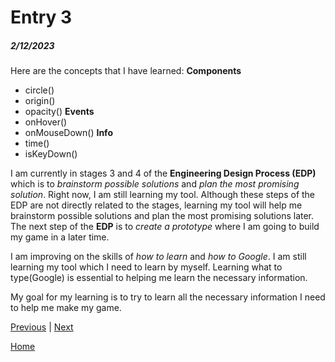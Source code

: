 # Entry 3
##### 2/12/2023

Here are the concepts that I have learned:
**Components**
* circle()
* origin()
* opacity()
**Events**
* onHover()
* onMouseDown()
**Info**
* time()
* isKeyDown()

I am currently in stages 3 and 4 of the **Engineering Design Process (EDP)** which is to *brainstorm possible solutions* and *plan the most promising solution*. Right now, I am still learning my tool. Although these steps of the EDP are not directly related to the stages, learning my tool will help me brainstorm possible solutions and plan the most promising solutions later. The next step of the **EDP** is to *create a prototype* where I am going to build my game in a later time.

I am improving on the skills of *how to learn* and *how to Google*. I am still learning my tool which I need to learn by myself. Learning what to type(Google) is essential to helping me learn the necessary information.

My goal for my learning is to try to learn all the necessary information I need to help me make my game.

[Previous](entry02.md) | [Next](entry04.md)

[Home](../README.md)